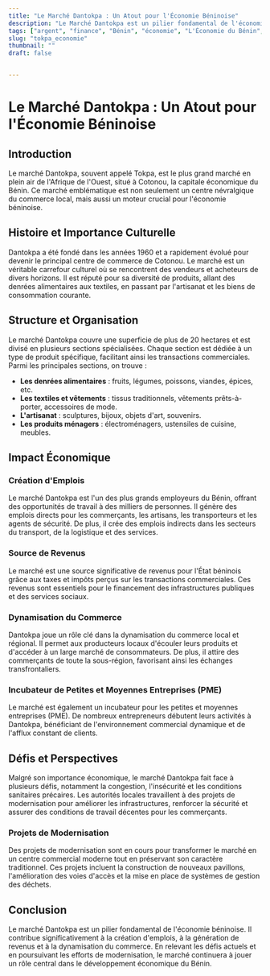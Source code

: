 ```yaml
---
title: "Le Marché Dantokpa : Un Atout pour l'Économie Béninoise"
description: "Le Marché Dantokpa est un pilier fondamental de l'économie béninoise. Il contribue significativement à la création d'emplois, à la génération de revenus "
tags: ["argent", "finance", "Bénin", "économie", "L'Économie du Bénin", "marché", "tokpa", "dantokpa", "le plus grand marché du bénin", "commerce"]
slug: "tokpa_economie"
thumbnail: ""
draft: false 


---
```




# Le Marché Dantokpa : Un Atout pour l'Économie Béninoise

## Introduction

Le marché Dantokpa, souvent appelé Tokpa, est le plus grand marché en plein air de l'Afrique de l'Ouest, situé à Cotonou, la capitale économique du Bénin. Ce marché emblématique est non seulement un centre névralgique du commerce local, mais aussi un moteur crucial pour l'économie béninoise.

## Histoire et Importance Culturelle

Dantokpa a été fondé dans les années 1960 et a rapidement évolué pour devenir le principal centre de commerce de Cotonou. Le marché est un véritable carrefour culturel où se rencontrent des vendeurs et acheteurs de divers horizons. Il est réputé pour sa diversité de produits, allant des denrées alimentaires aux textiles, en passant par l'artisanat et les biens de consommation courante.

## Structure et Organisation

Le marché Dantokpa couvre une superficie de plus de 20 hectares et est divisé en plusieurs sections spécialisées. Chaque section est dédiée à un type de produit spécifique, facilitant ainsi les transactions commerciales. Parmi les principales sections, on trouve :

- **Les denrées alimentaires** : fruits, légumes, poissons, viandes, épices, etc.
- **Les textiles et vêtements** : tissus traditionnels, vêtements prêts-à-porter, accessoires de mode.
- **L'artisanat** : sculptures, bijoux, objets d'art, souvenirs.
- **Les produits ménagers** : électroménagers, ustensiles de cuisine, meubles.

## Impact Économique

### Création d'Emplois

Le marché Dantokpa est l'un des plus grands employeurs du Bénin, offrant des opportunités de travail à des milliers de personnes. Il génère des emplois directs pour les commerçants, les artisans, les transporteurs et les agents de sécurité. De plus, il crée des emplois indirects dans les secteurs du transport, de la logistique et des services.

### Source de Revenus

Le marché est une source significative de revenus pour l'État béninois grâce aux taxes et impôts perçus sur les transactions commerciales. Ces revenus sont essentiels pour le financement des infrastructures publiques et des services sociaux.

### Dynamisation du Commerce

Dantokpa joue un rôle clé dans la dynamisation du commerce local et régional. Il permet aux producteurs locaux d'écouler leurs produits et d'accéder à un large marché de consommateurs. De plus, il attire des commerçants de toute la sous-région, favorisant ainsi les échanges transfrontaliers.

### Incubateur de Petites et Moyennes Entreprises (PME)

Le marché est également un incubateur pour les petites et moyennes entreprises (PME). De nombreux entrepreneurs débutent leurs activités à Dantokpa, bénéficiant de l'environnement commercial dynamique et de l'afflux constant de clients.

## Défis et Perspectives

Malgré son importance économique, le marché Dantokpa fait face à plusieurs défis, notamment la congestion, l'insécurité et les conditions sanitaires précaires. Les autorités locales travaillent à des projets de modernisation pour améliorer les infrastructures, renforcer la sécurité et assurer des conditions de travail décentes pour les commerçants.

### Projets de Modernisation

Des projets de modernisation sont en cours pour transformer le marché en un centre commercial moderne tout en préservant son caractère traditionnel. Ces projets incluent la construction de nouveaux pavillons, l'amélioration des voies d'accès et la mise en place de systèmes de gestion des déchets.

## Conclusion

Le marché Dantokpa est un pilier fondamental de l'économie béninoise. Il contribue significativement à la création d'emplois, à la génération de revenus et à la dynamisation du commerce. En relevant les défis actuels et en poursuivant les efforts de modernisation, le marché continuera à jouer un rôle central dans le développement économique du Bénin.

